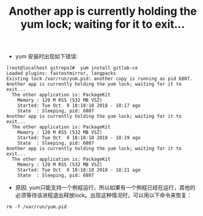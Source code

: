 ﻿---
title: Another app is currently holding the yum lock; waiting for it to exit...
categories: Linux
tags: linux
time: 2018-04-24 11:44:32
---

<!-- more -->

* yum 安装时出现如下错误:

```
[root@localhost gitrepo]#  yum install gitlab-ce
Loaded plugins: fastestmirror, langpacks
Existing lock /var/run/yum.pid: another copy is running as pid 6807.
Another app is currently holding the yum lock; waiting for it to exit...
  The other application is: PackageKit
    Memory : 120 M RSS (532 MB VSZ)
    Started: Tue Oct  9 18:18:18 2018 - 18:17 ago
    State  : Sleeping, pid: 6807
Another app is currently holding the yum lock; waiting for it to exit...
  The other application is: PackageKit
    Memory : 120 M RSS (532 MB VSZ)
    Started: Tue Oct  9 18:18:18 2018 - 18:19 ago
    State  : Sleeping, pid: 6807
Another app is currently holding the yum lock; waiting for it to exit...
  The other application is: PackageKit
    Memory : 120 M RSS (532 MB VSZ)
    Started: Tue Oct  9 18:18:18 2018 - 18:21 ago
    State  : Sleeping, pid: 6807
```

* 原因: yum只能支持一个例程运行，所以如果有一个例程已经在运行，其他的必须等待该进程退出释放lock。出现这种情况时，可以用以下命令来恢复：

```
rm -f /var/run/yum.pid
```

